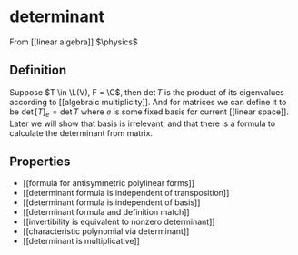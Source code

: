 # determinant
From [[linear algebra]]
$\physics$
## Definition
Suppose $T \in \L(V), F = \C$, then $\det T$ is the product of its eigenvalues according to [[algebraic multiplicity]].
And for matrices we can define it to be $\det [T]_{e} = \det T$ where $e$ is some fixed basis for current [[linear space]]. Later we will show that basis is irrelevant, and that there is a formula to calculate the determinant from matrix.

## Properties
- [[formula for antisymmetric polylinear forms]]
- [[determinant formula is independent of transposition]]
- [[determinant formula is independent of basis]]
- [[determinant formula and definition match]]
- [[invertibility is equivalent to nonzero determinant]]
- [[characteristic polynomial via determinant]]
- [[determinant is multiplicative]]